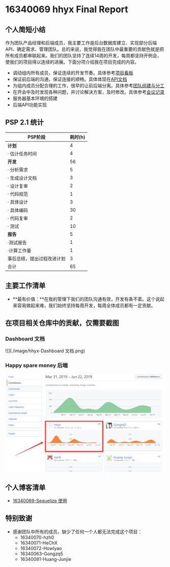 # 16340069 hhyx Final Report

## 个人简短小结
作为团队产品经理和后端成员，我主要工作是后台数据库建立、实现部分后端API、确定需求、管理团队。总的来说，我觉得我在团队中最重要的贡献色就是把所有成员都串联起来。我们的团队坚持了连续14周的开发，每周都坚持开例会，使我们的项目得以连续的进展。下面分项介绍我在项目完成的内容。
- 调动组内所有成员，保证连续的开发节奏。具体参考[项目看板](https://github.com/hhhghh/Dashboard/projects?query=is%3Aclosed)
- 保证前后端的沟通，保证连接的顺畅。具体体现在[API文档](https://hhhghh.github.io/API-document/public)
- 为组内成员分配合理的工作，很早的让前后端分离。具体参考[团队组建与分工](https://hhhghh.github.io/Dashboard/02-Team-profile)
- 在开会中及时发现各种问题，并讨论解决方案，及时修改。具体参考[会议记录](https://hhhghh.github.io/Dashboard/X1-inception-meeting)
- 服务器基本环境的搭建
- 后端API功能实现

## PSP 2.1 统计

| PSP阶段| 	耗时(h)|
| --- | --- |
| **计划**	|4|
|· 估计任务时间|	4|
|**开发**| 56 |
|· 分析需求|	5|
|· 生成设计文档|3|
|· 设计复审	|2|
|· 代码规范| 1 |
|· 具体设计| 3 |
|· 具体编码	|30|
|· 代码复审	| 2       |
|· 测试	|10|
|**报告**|	5|
|·测试报告|	1|
|·计算工作量	|1|
|事后总结，提出过程改进计划	|3|
|合计	|65|

## 主要工作清单
  - **最有价值：**在我的管理下我们的团队沟通有效，开发有条不紊。这个说起来容易做起来难，我们始终坚持每周开发，每周全体成员都有一定贡献。


## 在项目相关仓库中的贡献，仅需要截图

### Dashboard 文档
![](./image/hhyx-Dashboard 文档.png)
### Happy spare money 后端

![](./image/hhyx-后端.png)


## 个人博客清单
- [16340069-Sequelize 使用](https://blog.csdn.net/qq_36159989/article/details/93380959)
## 特别致谢
  - 感谢团队中所有的成员，缺少了任何一个人都无法完成这个项目：
	- 16340070-hzh0
	- 16340071-HeChX
	- 16340072-Howlyao
	- 16340063-Gongzq5
	- 16340081-Huang-Junjie